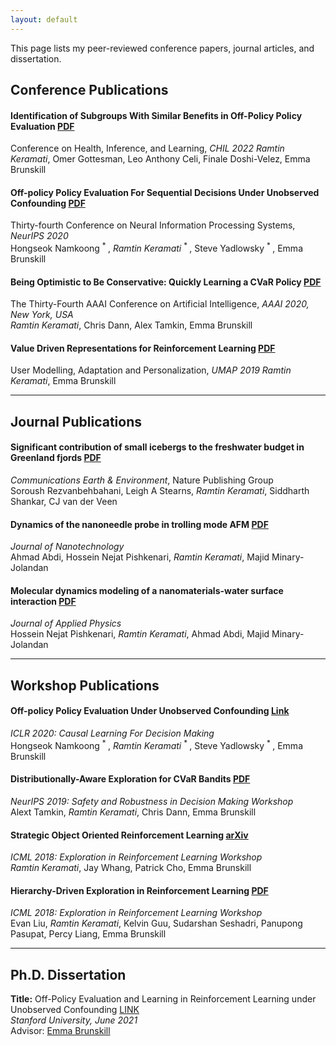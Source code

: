 ```yaml
---
layout: default
---
```

This page lists my peer-reviewed conference papers, journal articles, and dissertation.

## Conference Publications

#### Identification of Subgroups With Similar Benefits in Off-Policy Policy Evaluation <a href="https://proceedings.mlr.press/v174/keramati22a/keramati22a.pdf" class="pdf-link" target="_blank">PDF</a>  
Conference on Health, Inference, and Learning, *CHIL 2022*
*Ramtin Keramati*, Omer Gottesman, Leo Anthony Celi, Finale Doshi-Velez, Emma Brunskill  

#### Off-policy Policy Evaluation For Sequential Decisions Under Unobserved Confounding <a href="https://arxiv.org/pdf/2003.05623.pdf" class="pdf-link" target="_blank">PDF</a>  
Thirty-fourth Conference on Neural Information Processing Systems, *NeurIPS 2020*  
Hongseok Namkoong <sup> * </sup>, *Ramtin Keramati* <sup> * </sup>, Steve Yadlowsky <sup> * </sup>, Emma Brunskill  

#### Being Optimistic to Be Conservative: Quickly Learning a CVaR Policy <a href="https://arxiv.org/pdf/1911.01546.pdf" class="pdf-link" target="_blank">PDF</a>  
The Thirty-Fourth AAAI Conference on Artificial Intelligence, *AAAI 2020, New York, USA*  
*Ramtin Keramati*, Chris Dann, Alex Tamkin, Emma Brunskill  

#### Value Driven Representations for Reinforcement Learning <a href="https://arxiv.org/pdf/2004.01223.pdf" class="pdf-link" target="_blank">PDF</a>  
User Modelling, Adaptation and Personalization, *UMAP 2019*
*Ramtin Keramati*, Emma Brunskill  

---

## Journal Publications

#### Significant contribution of small icebergs to the freshwater budget in Greenland fjords <a href="https://www.nature.com/articles/s43247-020-00032-3" class="pdf-link" target="_blank">PDF</a>   
*Communications Earth & Environment*, Nature Publishing Group  
Soroush Rezvanbehbahani, Leigh A Stearns, *Ramtin Keramati*, Siddharth Shankar, CJ van der Veen  

#### Dynamics of the nanoneedle probe in trolling mode AFM <a href="http://iopscience.iop.org/article/10.1088/0957-4484/26/20/205702/meta" class="pdf-link" target="_blank">PDF</a>   
*Journal of Nanotechnology*  
Ahmad Abdi, Hossein Nejat Pishkenari, *Ramtin Keramati*, Majid Minary-Jolandan  

#### Molecular dynamics modeling of a nanomaterials-water surface interaction <a href="https://aip.scitation.org/doi/abs/10.1063/1.4947189" class="pdf-link" target="_blank">PDF</a>   
*Journal of Applied Physics*  
Hossein Nejat Pishkenari, *Ramtin Keramati*, Ahmad Abdi, Majid Minary-Jolandan  

---

## Workshop Publications

#### Off-policy Policy Evaluation Under Unobserved Confounding <a href="https://causalrlworkshop.github.io/program/cldm_7.html" class="pdf-link" target="_blank">Link</a>  
*ICLR 2020: Causal Learning For Decision Making*  
Hongseok Namkoong <sup> * </sup>, *Ramtin Keramati* <sup> * </sup>, Steve Yadlowsky <sup> * </sup>, Emma Brunskill  

#### Distributionally-Aware Exploration for CVaR Bandits <a href="/assets/pdf/CVaR_Bandit.pdf" class="pdf-link" target="_blank">PDF</a>  
*NeurIPS 2019: Safety and Robustness in Decision Making Workshop*  
Alext Tamkin, *Ramtin Keramati*, Chris Dann, Emma Brunskill  

#### Strategic Object Oriented Reinforcement Learning <a href="https://arxiv.org/abs/1806.00175" class="pdf-link" target="_blank">arXiv</a>  
*ICML 2018: Exploration in Reinforcement Learning Workshop*  
*Ramtin Keramati*, Jay Whang, Patrick Cho, Emma Brunskill  

#### Hierarchy-Driven Exploration in Reinforcement Learning <a href="/assets/pdf/HRL_ERL.pdf" class="pdf-link" target="_blank">PDF</a>  
*ICML 2018: Exploration in Reinforcement Learning Workshop*  
Evan Liu, *Ramtin Keramati*, Kelvin Guu, Sudarshan Seshadri, Panupong Pasupat, Percy Liang, Emma Brunskill  

---

## Ph.D. Dissertation

**Title:** Off-Policy Evaluation and Learning in Reinforcement Learning under Unobserved Confounding <a href="https://stacks.stanford.edu/file/dd732zb2339/Dissertation-augmented.pdf" class="link-button" target="_blank">LINK</a>  
*Stanford University, June 2021*  
Advisor: [Emma Brunskill](https://cs.stanford.edu/people/ebrun/)  